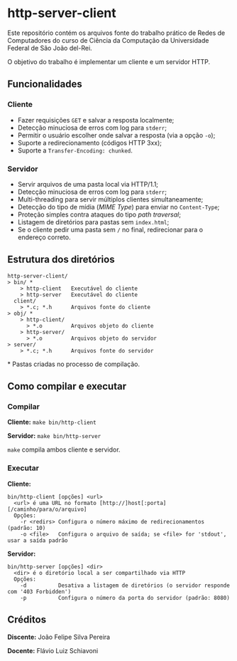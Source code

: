# http-server-client

Este repositório contém os arquivos fonte do trabalho prático de Redes de Computadores do curso de Ciência da Computação da Universidade Federal de São João del-Rei.

O objetivo do trabalho é implementar um cliente e um servidor HTTP.

## Funcionalidades

### Cliente

* Fazer requisições `GET` e salvar a resposta localmente;
* Detecção minuciosa de erros com log para `stderr`;
* Permitir o usuário escolher onde salvar a resposta (via a opção `-o`);
* Suporte a redirecionamento (códigos HTTP 3xx);
* Suporte a `Transfer-Encoding: chunked`.

### Servidor

* Servir arquivos de uma pasta local via HTTP/1.1;
* Detecção minuciosa de erros com log para `stderr`;
* Multi-threading para servir múltiplos clientes simultaneamente;
* Detecção do tipo de mídia (*MIME Type*) para enviar no `Content-Type`;
* Proteção simples contra ataques do tipo *path traversal*; 
* Listagem de diretórios para pastas sem `index.html`;
* Se o cliente pedir uma pasta sem `/` no final, redirecionar para o endereço correto.

## Estrutura dos diretórios

```
http-server-client/
> bin/ *
    > http-client   Executável do cliente
    > http-server   Executável do cliente
  client/
    > *.c; *.h      Arquivos fonte do cliente
> obj/ *
    > http-client/
      > *.o         Arquivos objeto do cliente
    > http-server/
      > *.o         Arquivos objeto do servidor
> server/
    > *.c; *.h      Arquivos fonte do servidor
```
\* Pastas criadas no processo de compilação.

## Como compilar e executar

### Compilar

**Cliente:**
`make bin/http-client`

**Servidor:**
`make bin/http-server`

`make` compila ambos cliente e servidor.

### Executar

**Cliente:**
```
bin/http-client [opções] <url>
  <url> é uma URL no formato [http://]host[:porta][/caminho/para/o/arquivo]
  Opções:
    -r <redirs> Configura o número máximo de redirecionamentos (padrão: 10)
    -o <file>   Configura o arquivo de saída; se <file> for 'stdout', usar a saída padrão
```

**Servidor:**
```
bin/http-server [opções] <dir>
  <dir> é o diretório local a ser compartilhado via HTTP
  Opções:
    -d          Desativa a listagem de diretórios (o servidor responde com '403 Forbidden')
    -p          Configura o número da porta do servidor (padrão: 8080)
```

## Créditos

**Discente:** João Felipe Silva Pereira

**Docente:** Flávio Luiz Schiavoni